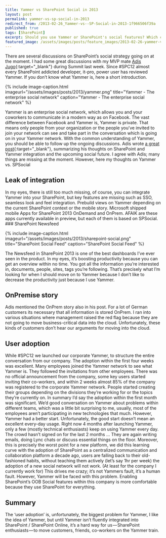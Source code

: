 ```yaml
---
title: Yammer vs SharePoint Social in 2013
layout: post
permalink: yammer-vs-sp-social-in-2013
redirect_from: /2013-02-26_Yammer-vs--SP-Social-in-2013-1f966506f39a
published: true
tags: [SharePoint]
excerpt: Should you use Yammer or SharePoint's social features? Which challenges will you face? What was our feedback from implementing Yammer at our company.
featured_image: /assets/images/posts/feature_images/2013-02-26-yammer-vs-sp-social-in-2013.jpg
---
```


There are several discussions on SharePoint’s social strategy going on at the moment. I had some great discussions with my MVP mate [Adis Jugo](http://blog.sharedove.com/adisjugo/){:target="_blank"} during Summit last week. Since #SPC12 almost every SharePoint addicted developer, it-pro, power user has reviewed Yammer. If you don’t know what Yammer is, here a short introduction.

{% include image-caption.html imageurl="/assets/images/posts/2013/yammer.png"
title="Yammer - The enterprise social network" caption="Yammer - The enterprise social network" %}

Yammer is an enterprise social network, which allows you and your coworkers to communicate in a modern way as on Facebook. The vast difference between Facebook and Yammer is, Yammer is private. That means only people from your organization or the people you’ve invited to join your network can see and take part in the conversation which is going on in your Yammer network. With the common understanding of Yammer, you should be able to follow up the ongoing discussions. Adis wrote [a great post](http://blog.sharedove.com/adisjugo/index.php/2013/02/20/my-2-when-will-yammer-really-matter/){:target="_blank"}, summarizing his thoughts on SharePoint and Yammer integration and the upcoming social future. I agree with Adis; many things are missing at the moment. However, here my thoughts on Yammer vs. SPSocial

## Leak of integration

In my eyes, there is still too much missing, of course, you can integrate Yammer into your SharePoint, but key features are missing such as SSO, seamless look and feel integration. Prebuild views on Yammer depending on the current SharePoint context or the mobile story. Microsoft shipped mobile Apps for SharePoint 2013 OnDemand and OnPrem. AFAIK are these apps currently available in preview, but each of them is based on SPSocial. ### SharePoint Newsfeed

{% include image-caption.html imageurl="/assets/images/posts/2013/sharepoint-social.png"
title="SharePoint Social Feed" caption="SharePoint Social Feed" %}

The Newsfeed in SharePoint 2013 is one of the best dashboards I’ve ever seen in the product. In my eyes, it’s boosting productivity because you can get an overview within no time. You got all the information you’re interested in, documents, people, sites, tags you’re following. That’s precisely what I’m looking for when I should move on to Yammer because I don’t like to decrease the productivity just because I use Yammer.

## OnPremise story

Adis mentioned the OnPrem story also in his post. For a lot of German customers its necessary that all information is stored OnPrem. I ran into various situations where management raised the red flag because they are not going to move business-critical data into the cloud. Unfortunately, these kinds of customers don’t hear our arguments for moving into the cloud.

## User adoption

While #SPC12 we launched our corporate Yammer, to structure the entire conversation from our company. The adoption within the first four weeks was excellent. Many employees joined the Yammer network to see what Yammer is. They followed the invitations from other employees. There was no official announcement from the company, some key users started inviting their co-workers, and within 2 weeks almost 85% of the company was registered to the corporate Yammer network. People started creating their groups depending on the divisions they’re working for or the topics they’re currently on.
In summary I’d say the adoption within the first month was significant. We’d good conversation on Yammer about problems within different teams, which was a little bit surprising to me, usually, most of the employees aren’t participating in new technologies that much. However, Yammer had a better start. Unfortunately, the good start doesn’t mean an excellent every-day usage. Right now 4 months after launching Yammer, only a few (mostly technical enthusiasts) keep on using Yammer every day. The crowd hasn’t signed on for the last 2 months … They are again writing emails, doing Lync chats or discuss essential things on the floor.
Moreover, this is precisely the worst point for a new platform, we did this learning curve with the adoption of SharePoint as a centralized communication and collaboration platform a decade ago, users are falling back to their old-fashioned habits, without teaching them actively (let’s say 1hr per week) the adoption of a new social network will not work. (At least for the company I currently work for) This drives me crazy; it’s not Yammers fault, it’s a human fault. However, Yammer will be faced with this problem. Enabling SharePoint’s OOB Social features within this company is more comfortable because they use SharePoint for everything.

## Summary

The ‘user adoption’ is, unfortunately, the biggest problem for Yammer, I like the idea of Yammer, but until Yammer isn’t fluently integrated into SharePoint / SharePoint Online, it’s a hard way for us — SharePoint enthusiasts — to move customers, friends, co-workers on the Yammer train.
